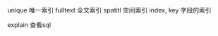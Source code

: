 
unique 唯一索引
fulltext 全文索引
spatitl 空间索引
index, key 字段的索引

explain 查看sql




































